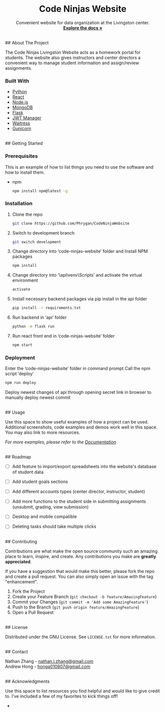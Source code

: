 <!-- PROJECT LOGO -->
<br />
<div align="center">
  <h1>Code Ninjas Website</h1>

  <p align="center">
    Convenient website for data organization at the Livingston center.
    <br />
    <a href="https://github.com/Phrygan/CodeNinjaWebsite/tree/master/code-ninjas-website"><strong>Explore the docs »</strong></a>
    <br />
  </p>
</div>

<br>
<!-- ABOUT THE PROJECT -->
## About The Project

The Code Ninjas Livingston Website acts as a homework portal for students. The website also gives instructors and center directors a convenient way to manage student information and assign/review assignments.


### Built With
* <a href="https://www.python.org/downloads/"> Python </a>
* <a href="https://react.dev/"> React </a>
* <a href="https://nodejs.org/en"> Node.js </a>
* <a href="https://www.mongodb.com/"> MongoDB </a>
* <a href="https://flask.palletsprojects.com/en/3.0.x/"> Flask </a>
* <a href="https://github.com/georgehanson/jwt-manager"> JWT Manager </a>
* <a href="https://pypi.org/project/waitress/"> Waitress </a>
* <a href="https://gunicorn.org/"> Gunicorn </a>

<br>
<!-- GETTING STARTED -->
## Getting Started

### Prerequisites

This is an example of how to list things you need to use the software and how to install them.
* npm
  ```sh
  npm install npm@latest -g
  ```

### Installation
1. Clone the repo
   ```sh
   git clone https://github.com/Phrygan/CodeNinjaWebsite
   ```
2. Switch to development branch
   ```sh
   git switch development
   ```
2. Change directory into ‘code-ninjas-website’ folder and Install NPM packages
   ```sh
   npm install
   ```
4. Change directory into ‘\api\venv\Scripts’ and activate the virtual environment
   ```sh
   activate
   ```
5. Install necessary backend packages via pip install in the api folder
   ```sh
   pip install -r requirements.txt
   ```
6. Run backend in ‘api’ folder
   ```sh
   python -m flask run
   ```
3. Run react front end in ‘code-ninjas-website’ folder
   ```sh
   npm start
   ```

### Deployment
Enter the ‘code-ninjas-website’ folder in command prompt
Call the npm script ‘deploy’
   ```sh
   npm run deploy
   ```
Deploy newest changes of api through opening secret link in browser to manually deploy newest commit



<br>
<!-- USAGE EXAMPLES -->
## Usage

Use this space to show useful examples of how a project can be used. Additional screenshots, code examples and demos work well in this space. You may also link to more resources.

_For more examples, please refer to the [Documentation](https://example.com)_


<br>
<!-- ROADMAP -->
## Roadmap

- [ ] Add feature to import/export spreadsheets into the website's database of student data
- [ ] Add student goals sections
- [ ] Add different accounts types (center director, instructor, student)
- [ ] Add more functions to the student side in submitting assignments (unsubmit, grading, view submission)
- [ ] Desktop and mobile compatible
- [ ] Deleting tasks should take multiple clicks


<br>
<!-- CONTRIBUTING -->
## Contributing

Contributions are what make the open source community such an amazing place to learn, inspire, and create. Any contributions you make are **greatly appreciated**.

If you have a suggestion that would make this better, please fork the repo and create a pull request. You can also simply open an issue with the tag "enhancement".

1. Fork the Project
2. Create your Feature Branch (`git checkout -b feature/AmazingFeature`)
3. Commit your Changes (`git commit -m 'Add some AmazingFeature'`)
4. Push to the Branch (`git push origin feature/AmazingFeature`)
5. Open a Pull Request



<br>
<!-- LICENSE -->
## License

Distributed under the GNU License. See `LICENSE.txt` for more information.



<br>
<!-- CONTACT -->
## Contact

Nathan Zhang - nathan.l.zhang@gmail.com
<br>
Andrew Hong - honga010807@gmail.com


<br>
<!-- ACKNOWLEDGMENTS -->
## Acknowledgments

Use this space to list resources you find helpful and would like to give credit to. I've included a few of my favorites to kick things off!

* 


<!-- MARKDOWN LINKS & IMAGES -->
<!-- https://www.markdownguide.org/basic-syntax/#reference-style-links -->
<!-- [contributors-shield]: https://img.shields.io/github/contributors/othneildrew/Best-README-Template.svg?style=for-the-badge -->
